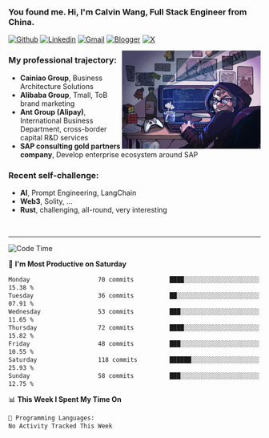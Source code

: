 <!-- Greeting -->
### You found me. Hi, I'm Calvin Wang, Full Stack Engineer from China.

[![Github](https://img.shields.io/badge/-Github-000?style=flat&logo=Github&logoColor=white)](https://github.com/wangjunneil)
[![Linkedin](https://img.shields.io/badge/-LinkedIn-blue?style=flat&logo=Linkedin&logoColor=white)](https://www.linkedin.com/in/wangjunneil/)
[![Gmail](https://img.shields.io/badge/-Gmail-c14438?style=flat&logo=Gmail&logoColor=white)](mailto:wangjunneil@gmail.com)
[![Blogger](https://img.shields.io/badge/-Blogger-gray?style=flat&logo=Blogger&logoColor=white)](https://www.wangjun.dev)
[![X](https://img.shields.io/badge/-Twitter-gray?style=flat&logo=X&logoColor=white)](https://twitter.com/0xICalvin)

<!--Introduction -->

<img align="right" alt="img" src="https://raw.githubusercontent.com/wangjunneil/wangjunneil/main/imgs/cover_image.png" width="55%" height="auto" />

### My professional trajectory: 
- **Cainiao Group**, Business Architecture Solutions
- **Alibaba Group**, Tmall, ToB brand marketing
- **Ant Group (Alipay)**, International Business Department, cross-border capital R&D services
- **SAP consulting gold partners company**, Develop enterprise ecosystem around SAP
### Recent self-challenge:
- **AI**, Prompt Engineering, LangChain
- **Web3**, Solity, ...
- **Rust**, challenging, all-round, very interesting

<br/>

---
<!-- Your badges -->

<!--START_SECTION:waka-->
![Code Time](http://img.shields.io/badge/Code%20Time-333%20hrs%2016%20mins-blue)

📅 **I'm Most Productive on Saturday** 

```text
Monday                   70 commits          ████░░░░░░░░░░░░░░░░░░░░░   15.38 % 
Tuesday                  36 commits          ██░░░░░░░░░░░░░░░░░░░░░░░   07.91 % 
Wednesday                53 commits          ███░░░░░░░░░░░░░░░░░░░░░░   11.65 % 
Thursday                 72 commits          ████░░░░░░░░░░░░░░░░░░░░░   15.82 % 
Friday                   48 commits          ███░░░░░░░░░░░░░░░░░░░░░░   10.55 % 
Saturday                 118 commits         ██████░░░░░░░░░░░░░░░░░░░   25.93 % 
Sunday                   58 commits          ███░░░░░░░░░░░░░░░░░░░░░░   12.75 % 
```


📊 **This Week I Spent My Time On** 

```text
💬 Programming Languages: 
No Activity Tracked This Week
```


<!--END_SECTION:waka-->
